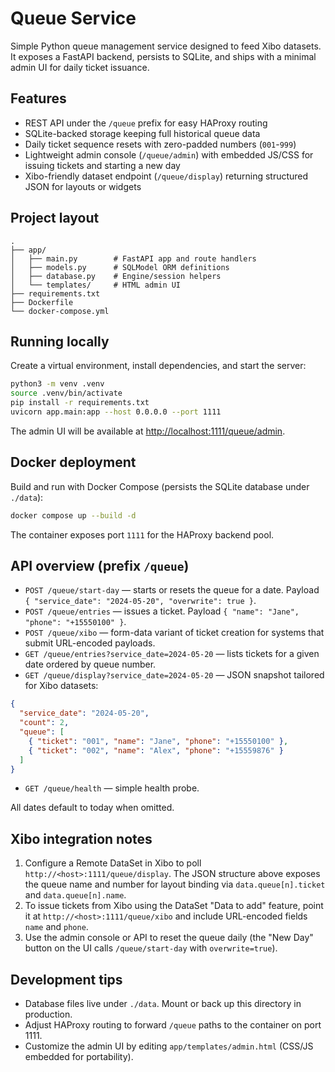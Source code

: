 # Queue Service

Simple Python queue management service designed to feed Xibo datasets. It exposes a FastAPI backend, persists to SQLite, and ships with a minimal admin UI for daily ticket issuance.

## Features

- REST API under the `/queue` prefix for easy HAProxy routing
- SQLite-backed storage keeping full historical queue data
- Daily ticket sequence resets with zero-padded numbers (`001`-`999`)
- Lightweight admin console (`/queue/admin`) with embedded JS/CSS for issuing tickets and starting a new day
- Xibo-friendly dataset endpoint (`/queue/display`) returning structured JSON for layouts or widgets

## Project layout

```
.
├── app/
│   ├── main.py        # FastAPI app and route handlers
│   ├── models.py      # SQLModel ORM definitions
│   ├── database.py    # Engine/session helpers
│   └── templates/     # HTML admin UI
├── requirements.txt
├── Dockerfile
└── docker-compose.yml
```

## Running locally

Create a virtual environment, install dependencies, and start the server:

```bash
python3 -m venv .venv
source .venv/bin/activate
pip install -r requirements.txt
uvicorn app.main:app --host 0.0.0.0 --port 1111
```

The admin UI will be available at [http://localhost:1111/queue/admin](http://localhost:1111/queue/admin).

## Docker deployment

Build and run with Docker Compose (persists the SQLite database under `./data`):

```bash
docker compose up --build -d
```

The container exposes port `1111` for the HAProxy backend pool.

## API overview (prefix `/queue`)

- `POST /queue/start-day` — starts or resets the queue for a date. Payload `{ "service_date": "2024-05-20", "overwrite": true }`.
- `POST /queue/entries` — issues a ticket. Payload `{ "name": "Jane", "phone": "+15550100" }`.
- `POST /queue/xibo` — form-data variant of ticket creation for systems that submit URL-encoded payloads.
- `GET /queue/entries?service_date=2024-05-20` — lists tickets for a given date ordered by queue number.
- `GET /queue/display?service_date=2024-05-20` — JSON snapshot tailored for Xibo datasets:

```json
{
  "service_date": "2024-05-20",
  "count": 2,
  "queue": [
    { "ticket": "001", "name": "Jane", "phone": "+15550100" },
    { "ticket": "002", "name": "Alex", "phone": "+15559876" }
  ]
}
```

- `GET /queue/health` — simple health probe.

All dates default to today when omitted.

## Xibo integration notes

1. Configure a Remote DataSet in Xibo to poll `http://<host>:1111/queue/display`. The JSON structure above exposes the queue name and number for layout binding via `data.queue[n].ticket` and `data.queue[n].name`.
2. To issue tickets from Xibo using the DataSet "Data to add" feature, point it at `http://<host>:1111/queue/xibo` and include URL-encoded fields `name` and `phone`.
3. Use the admin console or API to reset the queue daily (the "New Day" button on the UI calls `/queue/start-day` with `overwrite=true`).

## Development tips

- Database files live under `./data`. Mount or back up this directory in production.
- Adjust HAProxy routing to forward `/queue` paths to the container on port 1111.
- Customize the admin UI by editing `app/templates/admin.html` (CSS/JS embedded for portability).

